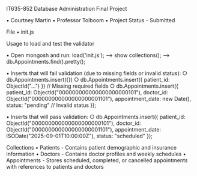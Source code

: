 IT635-852 Database Administration Final Project

• Courtney Martin
• Professor Tolboom
• Project Status - Submitted

File
• init.js

Usage to load and test the validator

• Open mongosh and run:
    load('init.js');
    --> show collections();
    --> db.Appointments.find().pretty();

• Inserts that will fail validation (due to missing fields or invalid status):
    ○ db.Appointments.insert({})
    ○ db.Appointments.insert({ patient_id: ObjectId("...") })  // Missing required fields
    ○ db.Appointments.insert({ 
        patient_id: ObjectId("000000000000000000000101"), 
        doctor_id: ObjectId("000000000000000000001101"), 
        appointment_date: new Date(), 
        status: "pending"  // Invalid status
    });

• Inserts that will pass validation:
    ○ db.Appointments.insert({
        patient_id: ObjectId("000000000000000000000101"),
        doctor_id: ObjectId("000000000000000000001101"),
        appointment_date: ISODate("2025-09-01T10:00:00Z"),
        status: "scheduled"
    });

Collections
• Patients - Contains patient demographic and insurance information
• Doctors - Contains doctor profiles and weekly schedules
• Appointments - Stores scheduled, completed, or cancelled appointments with references to patients and doctors
